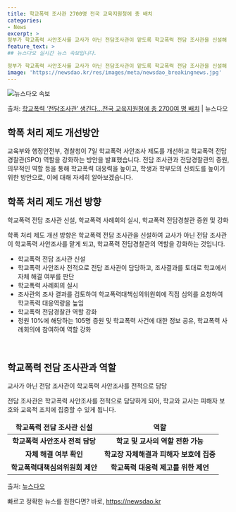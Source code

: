 ```yaml
---
title: 학교폭력 조사관 2700명 전국 교육지원청에 총 배치
categories:
- News
excerpt: >
정부가 학교폭력 사안조사를 교사가 아닌 전담조사관이 맡도록 학교폭력 전담 조사관을 신설해 177개 교육지원청…
feature_text: >
## 뉴스다오 실시간 뉴스 속보입니다.

정부가 학교폭력 사안조사를 교사가 아닌 전담조사관이 맡도록 학교폭력 전담 조사관을 신설해 177개 교육지원청…
image: 'https://newsdao.kr/res/images/meta/newsdao_breakingnews.jpg'
---
```


![뉴스다오 속보](https://newsdao.kr/res/images/meta/newsdao_breakingnews.jpg)

<p>출처: <a href="https://newsdao.kr/2752" rel="dofollow">학교폭력 ‘전담조사관’ 생긴다…전국 교육지원청에 총 2700여 명 배치</a> | 뉴스다오</p>

<h2 data-ke-size="size26">학폭 처리 제도 개선방안</h2>
교육부와 행정안전부, 경찰청이 7일 학교폭력 사안조사 제도를 개선하고 학교폭력 전담경찰관(SPO) 역할을 강화하는 방안을 발표했습니다. 전담 조사관과 전담경찰관의 증원, 의무적인 역할 등을 통해 학교폭력 대응력을 높이고, 학생과 학부모의 신뢰도를 높이기 위한 방안으로, 이에 대해 자세히 알아보겠습니다.

<p data-ke-size="size16"></p>

<h2 data-ke-size="size24">학폭 처리 제도 개선 방향</h2>
<p data-ke-size="size16">학교폭력 전담 조사관 신설, 학교폭력 사례회의 실시, 학교폭력 전담경찰관 증원 및 강화</p>

학폭 처리 제도 개선 방향은 학교폭력 전담 조사관을 신설하여 교사가 아닌 전담 조사관이 학교폭력 사안조사를 맡게 되고, 학교폭력 전담경찰관의 역할을 강화하는 것입니다. 

<ul>
  <li>학교폭력 전담 조사관 신설</li>
  <li>학교폭력 사안조사 전적으로 전담 조사관이 담당하고, 조사결과를 토대로 학교에서 자체 해결 여부를 판단</li>
  <li>학교폭력 사례회의 실시</li>
  <li>조사관의 조사 결과를 검토하여 학교폭력대책심의위원회에 직접 심의를 요청하여 학교폭력 대응역량을 높임</li>
  <li>학교폭력 전담경찰관 역할 강화</li>
  <li>정원 10%에 해당하는 105명 증원 및 학교폭력 사건에 대한 정보 공유, 학교폭력 사례회의에 참여하여 역할 강화</li>
</ul>

<p data-ke-size="size16">&nbsp;</p>

<h2 data-ke-size="size24">학교폭력 전담 조사관과 역할</h2>
<p data-ke-size="size16">교사가 아닌 전담 조사관이 학교폭력 사안조사를 전적으로 담당</p>

전담 조사관은 학교폭력 사안조사를 전적으로 담당하게 되어, 학교와 교사는 피해자 보호와 교육적 조치에 집중할 수 있게 됩니다. 

<table>
<thead>
<tr>
<td style="text-align: center; height: 17px;"><b>학교폭력 전담 조사관 신설</b></td>
<td style="text-align: center; height: 17px;"><b>역할</b></td>
</tr>
</thead>
<tbody>
<tr>
<td style="text-align: center; height: 17px;"><b>학교폭력 사안조사 전적 담당</b></td>
<td style="text-align: center; height: 17px;"><b>학교 및 교사의 역할 전환 가능</b></td>
</tr>
<tr>
<td style="text-align: center; height: 17px;"><b>자체 해결 여부 확인</b></td>
<td style="text-align: center; height: 17px;"><b>학교장 자체해결과 피해자 보호에 집중</b></td>
</tr>
<tr>
<td style="text-align: center; height: 17px;"><b>학교폭력대책심의위원회 제안</b></td>
<td style="text-align: center; height: 17px;"><b>학교폭력 대응력 제고를 위한 제언</b></td>
</tr>
</tbody>
</table>
  
<p>
  출처: <a href="https://newsdao.kr/2752">뉴스다오</a>
</p>
 

빠르고 정확한 뉴스를 원한다면? 바로, <a href="https://newsdao.kr" rel="dofollow">https://newsdao.kr</a>


    
